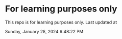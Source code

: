 # For learning purposes only
This repo is for learning purposes only.
Last updated at

Sunday, January 28, 2024 6:48:22 PM


